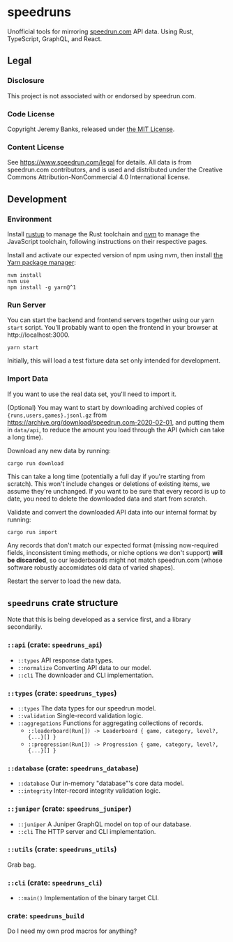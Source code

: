 # speedruns

Unofficial tools for mirroring [speedrun.com](https://www.speedrun.com/) API data. Using Rust, TypeScript, GraphQL, and React.

## Legal

### Disclosure

This project is not associated with or endorsed by speedrun.com.

### Code License

Copyright Jeremy Banks, released under [the MIT License](LICENSE).

### Content License

See <https://www.speedrun.com/legal> for details. All data is from speedrun.com
contributors, and is used and distributed under the Creative Commons
Attribution-NonCommercial 4.0 International license.

## Development

### Environment

Install [rustup](https://rustup.rs/) to manage the Rust toolchain and [nvm](https://github.com/nvm-sh/nvm) to manage the JavaScript toolchain, following instructions on their respective pages.

Install and activate our expected version of npm using nvm, then install [the Yarn package manager](https://yarnpkg.com/):

```
nvm install
nvm use
npm install -g yarn@^1
```

### Run Server

You can start the backend and frontend servers together using our yarn `start` script. You'll probably want to open the frontend in your browser at http://localhost:3000.

```
yarn start
```

Initially, this will load a test fixture data set only intended for development.

### Import Data

If you want to use the real data set, you'll need to import it.

(Optional) You may want to start by downloading archived copies of `{runs,users,games}.jsonl.gz` from
https://archive.org/download/speedrun.com-2020-02-01, and putting them in `data/api`, to reduce the amount you load through the API (which can take a long time).

Download any new data by running:

```
cargo run download
```

This can take a long time (potentially a full day if you're starting from scratch). This won't include changes or deletions of existing items, we assume they're unchanged. If you want to be sure that every record is up to date, you need to delete the downloaded data and start from scratch.

Validate and convert the downloaded API data into our internal format by running:

```
cargo run import
```

Any records that don't match our expected format (missing now-required fields, inconsistent timing methods, or niche options we don't support) **will be discarded**, so our leaderboards might not match speedrun.com (whose software robustly accomidates old data of varied shapes).

Restart the server to load the new data.

## `speedruns` crate structure

Note that this is being developed as a service first, and a library secondarily.

### `::api` (crate: `speedruns_api`)

- `::types` API response data types.
- `::normalize` Converting API data to our model.
- `::cli` The downloader and CLI implementation.

### `::types` (crate: `speedruns_types`)

- `::types` The data types for our speedrun model.
- `::validation` Single-record validation logic.
- `::aggregations` Functions for aggregating collections of records.
  - `::leaderboard(Run[]) -> Leaderboard { game, category, level?, {...}[] }`
  - `::progression(Run[]) -> Progression { game, category, level?, {...}[] }`

### `::database` (crate: `speedruns_database`)

- `::database` Our in-memory "database"'s core data model.
- `::integrity` Inter-record integrity validation logic.

### `::juniper` (crate: `speedruns_juniper`)

- `::juniper` A Juniper GraphQL model on top of our database.
- `::cli` The HTTP server and CLI implementation.

### `::utils` (crate: `speedruns_utils`)

Grab bag.

### `::cli` (crate: `speedruns_cli`)

- `::main()` Implementation of the binary target CLI.

### crate: `speedruns_build`

Do I need my own prod macros for anything?
